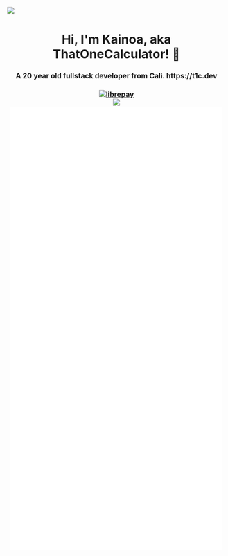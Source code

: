 ![](https://hit.yhype.me/github/profile?user_id=44733677)
<h1 align="center">Hi, I'm Kainoa, aka ThatOneCalculator! 👋</h1>
<h3 align="center">A 20 year old fullstack developer from Cali. https://t1c.dev</h3>
<h3 align="center">
   <a align="center" href="https://liberapay.com/ThatOneCalculator/donate" target="blank"><img src="https://shields.io/badge/donate_with-liberapay-F6C915?logo=liberapay&style=for-the-badge" alt="librepay"/></a><br>
   <a href="https://hits.seeyoufarm.com">
      <img src="https://hits.seeyoufarm.com/api/count/incr/badge.svg?url=https%3A%2F%2Fgithub.com%2Fthatonecalculator%2Fhit-counter&count_bg=%2379C83D&title_bg=%23555555&icon=&icon_color=%23E7E7E7&title=Profile%20views%20since%20Jan%2026%202022&edge_flat=true"/>
   </a>
   <br />
   <a href="https://github.com/ThatOneCalculator?tab=repositories&type=source"><img src="./github-metrics.svg" /></a>
</h3>

